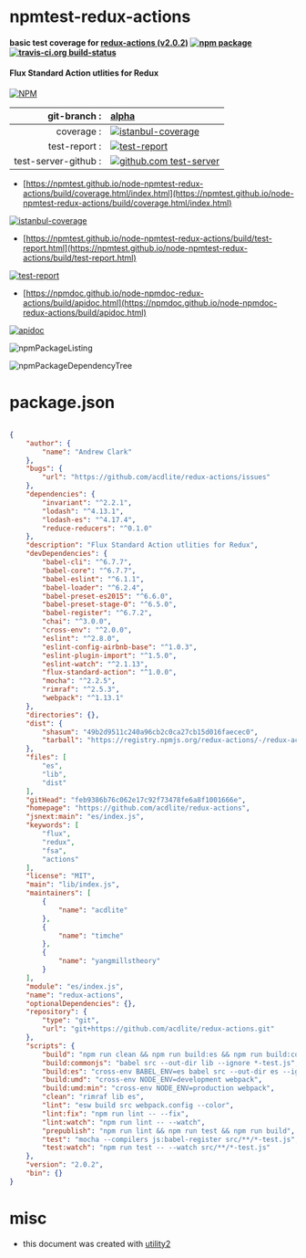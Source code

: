 # npmtest-redux-actions

#### basic test coverage for  [redux-actions (v2.0.2)](https://github.com/acdlite/redux-actions)  [![npm package](https://img.shields.io/npm/v/npmtest-redux-actions.svg?style=flat-square)](https://www.npmjs.org/package/npmtest-redux-actions) [![travis-ci.org build-status](https://api.travis-ci.org/npmtest/node-npmtest-redux-actions.svg)](https://travis-ci.org/npmtest/node-npmtest-redux-actions)

#### Flux Standard Action utlities for Redux

[![NPM](https://nodei.co/npm/redux-actions.png?downloads=true&downloadRank=true&stars=true)](https://www.npmjs.com/package/redux-actions)

| git-branch : | [alpha](https://github.com/npmtest/node-npmtest-redux-actions/tree/alpha)|
|--:|:--|
| coverage : | [![istanbul-coverage](https://npmtest.github.io/node-npmtest-redux-actions/build/coverage.badge.svg)](https://npmtest.github.io/node-npmtest-redux-actions/build/coverage.html/index.html)|
| test-report : | [![test-report](https://npmtest.github.io/node-npmtest-redux-actions/build/test-report.badge.svg)](https://npmtest.github.io/node-npmtest-redux-actions/build/test-report.html)|
| test-server-github : | [![github.com test-server](https://npmtest.github.io/node-npmtest-redux-actions/GitHub-Mark-32px.png)](https://npmtest.github.io/node-npmtest-redux-actions/build/app/index.html) | | build-artifacts : | [![build-artifacts](https://npmtest.github.io/node-npmtest-redux-actions/glyphicons_144_folder_open.png)](https://github.com/npmtest/node-npmtest-redux-actions/tree/gh-pages/build)|

- [https://npmtest.github.io/node-npmtest-redux-actions/build/coverage.html/index.html](https://npmtest.github.io/node-npmtest-redux-actions/build/coverage.html/index.html)

[![istanbul-coverage](https://npmtest.github.io/node-npmtest-redux-actions/build/screenCapture.buildCi.browser.%252Ftmp%252Fbuild%252Fcoverage.lib.html.png)](https://npmtest.github.io/node-npmtest-redux-actions/build/coverage.html/index.html)

- [https://npmtest.github.io/node-npmtest-redux-actions/build/test-report.html](https://npmtest.github.io/node-npmtest-redux-actions/build/test-report.html)

[![test-report](https://npmtest.github.io/node-npmtest-redux-actions/build/screenCapture.buildCi.browser.%252Ftmp%252Fbuild%252Ftest-report.html.png)](https://npmtest.github.io/node-npmtest-redux-actions/build/test-report.html)

- [https://npmdoc.github.io/node-npmdoc-redux-actions/build/apidoc.html](https://npmdoc.github.io/node-npmdoc-redux-actions/build/apidoc.html)

[![apidoc](https://npmdoc.github.io/node-npmdoc-redux-actions/build/screenCapture.buildCi.browser.%252Ftmp%252Fbuild%252Fapidoc.html.png)](https://npmdoc.github.io/node-npmdoc-redux-actions/build/apidoc.html)

![npmPackageListing](https://npmtest.github.io/node-npmtest-redux-actions/build/screenCapture.npmPackageListing.svg)

![npmPackageDependencyTree](https://npmtest.github.io/node-npmtest-redux-actions/build/screenCapture.npmPackageDependencyTree.svg)



# package.json

```json

{
    "author": {
        "name": "Andrew Clark"
    },
    "bugs": {
        "url": "https://github.com/acdlite/redux-actions/issues"
    },
    "dependencies": {
        "invariant": "^2.2.1",
        "lodash": "^4.13.1",
        "lodash-es": "^4.17.4",
        "reduce-reducers": "^0.1.0"
    },
    "description": "Flux Standard Action utlities for Redux",
    "devDependencies": {
        "babel-cli": "^6.7.7",
        "babel-core": "^6.7.7",
        "babel-eslint": "^6.1.1",
        "babel-loader": "^6.2.4",
        "babel-preset-es2015": "^6.6.0",
        "babel-preset-stage-0": "^6.5.0",
        "babel-register": "^6.7.2",
        "chai": "^3.0.0",
        "cross-env": "^2.0.0",
        "eslint": "^2.8.0",
        "eslint-config-airbnb-base": "^1.0.3",
        "eslint-plugin-import": "^1.5.0",
        "eslint-watch": "^2.1.13",
        "flux-standard-action": "^1.0.0",
        "mocha": "^2.2.5",
        "rimraf": "^2.5.3",
        "webpack": "^1.13.1"
    },
    "directories": {},
    "dist": {
        "shasum": "49b2d9511c240a96cb2c0ca27cb15d016faecec0",
        "tarball": "https://registry.npmjs.org/redux-actions/-/redux-actions-2.0.2.tgz"
    },
    "files": [
        "es",
        "lib",
        "dist"
    ],
    "gitHead": "feb9386b76c062e17c92f73478fe6a8f1001666e",
    "homepage": "https://github.com/acdlite/redux-actions",
    "jsnext:main": "es/index.js",
    "keywords": [
        "flux",
        "redux",
        "fsa",
        "actions"
    ],
    "license": "MIT",
    "main": "lib/index.js",
    "maintainers": [
        {
            "name": "acdlite"
        },
        {
            "name": "timche"
        },
        {
            "name": "yangmillstheory"
        }
    ],
    "module": "es/index.js",
    "name": "redux-actions",
    "optionalDependencies": {},
    "repository": {
        "type": "git",
        "url": "git+https://github.com/acdlite/redux-actions.git"
    },
    "scripts": {
        "build": "npm run clean && npm run build:es && npm run build:commonjs && npm run build:umd && npm run build:umd:min",
        "build:commonjs": "babel src --out-dir lib --ignore *-test.js",
        "build:es": "cross-env BABEL_ENV=es babel src --out-dir es --ignore *-test.js",
        "build:umd": "cross-env NODE_ENV=development webpack",
        "build:umd:min": "cross-env NODE_ENV=production webpack",
        "clean": "rimraf lib es",
        "lint": "esw build src webpack.config --color",
        "lint:fix": "npm run lint -- --fix",
        "lint:watch": "npm run lint -- --watch",
        "prepublish": "npm run lint && npm run test && npm run build",
        "test": "mocha --compilers js:babel-register src/**/*-test.js",
        "test:watch": "npm run test -- --watch src/**/*-test.js"
    },
    "version": "2.0.2",
    "bin": {}
}
```



# misc
- this document was created with [utility2](https://github.com/kaizhu256/node-utility2)
